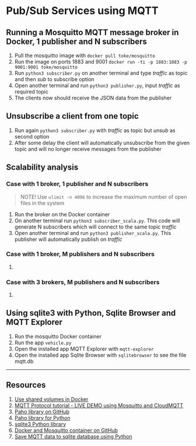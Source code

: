 # Pub/Sub Services using MQTT

## Running a Mosquitto MQTT message broker in Docker, 1 publisher and N subscribers

1. Pull the mosquitto image with `docker pull toke/mosquitto`
2. Run the image on ports 1883 and 9001 `docker run -ti -p 1883:1883 -p 9001:9001 toke/mosquitto` 
3. Run `python3 subscriber.py` on another terminal and type _traffic_ as topic and then _sub_ to subscribe option
4. Open another terminal and run `python3 publisher.py`, input _traffic_ as required topic
5. The clients now should receive the JSON data from the publisher

## Unsubscribe a client from one topic

1. Run again `python3 subscriber.py` with _traffic_ as topic but _unsub_ as second option
2. After some delay the client will automatically unsubscribe from the given topic and will no longer receive messages from the publisher

## Scalability analysis

### Case with 1 broker, 1 publisher and N subscribers

> NOTE! Use `ulimit -n 4096` to increase the maximum number of open files in the system

1. Run the broker on the Docker container
2. On another terminal run `python3 subscriber_scala.py`. This code will generate N subscribers which will connect to the same topic _traffic_
3. Open another terminal and run `python3 publisher_scala.py`. This publisher will automatically publish on _traffic_

### Case with 1 broker, M publishers and N subscribers

1.

### Case with 3 brokers, M publishers and N subscribers

1. 

## Using sqlite3 with Python, Sqlite Browser and MQTT Explorer

1. Run the mosquitto Docker container
2. Run the app `vehicle.py` 
3. Open the installed app MQTT Explorer with `mqtt-explorer`
4. Open the installed app Sqlite Browser with `sqlitebrowser` to see the file mqtt.db

------

## Resources

1. [Use shared volumes in Docker](https://docs.docker.com/storage/volumes/#share-data-among-machines)
2. [MQTT Protocol tutorial - LIVE DEMO using Mosquitto and CloudMQTT](https://www.youtube.com/watch?v=Oh3ZYAQBTko)
3. [Paho library on GitHub](https://github.com/eclipse/paho.mqtt.python)
4. [Paho library for Python](https://pypi.org/project/paho-mqtt/)
5. [sqlite3 Python library](https://docs.python.org/3/library/sqlite3.html)
6. [Docker and Mosquitto container on GitHub](https://github.com/toke/docker-mosquitto)
7. [Save MQTT data to sqlite database using Python](https://lindevs.com/save-mqtt-data-to-sqlite-database-using-python/)
